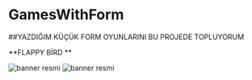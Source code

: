 # GamesWithForm

##YAZDIĞIM KÜÇÜK FORM OYUNLARINI BU PROJEDE TOPLUYORUM

**FLAPPY BİRD ** <br/>

![banner resmi](https://github.com/rabianur412/GamesWithForm/blob/main/FlappyBird/FlappyBird/Resources/flappy-bird-7.png)
![banner resmi](https://github.com/rabianur412/GamesWithForm/blob/main/FlappyBird/FlappyBird/Resources/flappybird3.png)

